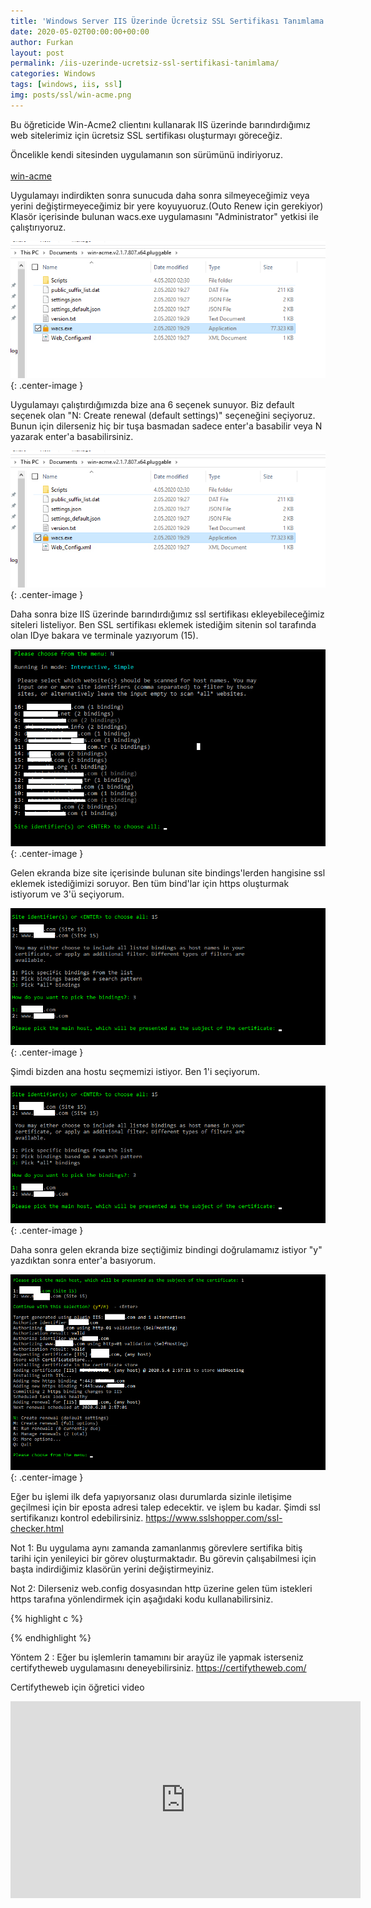 ```yaml
---
title: 'Windows Server IIS Üzerinde Ücretsiz SSL Sertifikası Tanımlama'
date: 2020-05-02T00:00:00+00:00
author: Furkan
layout: post
permalink: /iis-uzerinde-ucretsiz-ssl-sertifikasi-tanimlama/
categories: Windows
tags: [windows, iis, ssl]
img: posts/ssl/win-acme.png
---
```



Bu öğreticide Win-Acme2 clientını kullanarak IIS üzerinde barındırdığımız web sitelerimiz için ücretsiz SSL sertifikası oluşturmayı göreceğiz.

Öncelikle kendi sitesinden uygulamanın son sürümünü indiriyoruz. </br><br>
<a href="https://www.win-acme.com/" target="_blank">win-acme</a>

Uygulamayı indirdikten sonra sunucuda daha sonra silmeyeceğimiz veya yerini değiştirmeyeceğimiz bir yere koyuyuoruz.(Outo Renew için gerekiyor)
Klasör içerisinde bulunan wacs.exe uygulamasını "Administrator" yetkisi ile çalıştırıyoruz.

![Picture description](/assets/img/posts/ssl/win-acme-start.png){: .center-image }

Uygulamayı çalıştırdığımızda bize ana 6 seçenek sunuyor. 
Biz default seçenek olan "N: Create renewal (default settings)" seçeneğini seçiyoruz.
Bunun için dilerseniz hiç bir tuşa basmadan sadece enter'a basabilir veya N yazarak enter'a basabilirsiniz.

![Picture description](/assets/img/posts/ssl/win-acme-start.png){: .center-image }


Daha sonra bize IIS üzerinde barındırdığımız ssl sertifikası ekleyebileceğimiz siteleri listeliyor.
Ben SSL sertifikası eklemek istediğim sitenin sol tarafında olan IDye bakara ve terminale yazıyorum (15).

![Picture description](/assets/img/posts/ssl/id_list.png){: .center-image }

Gelen ekranda bize site içerisinde bulunan site bindings'lerden hangisine ssl eklemek istediğimizi soruyor.
Ben tüm bind'lar için https oluşturmak istiyorum ve 3'ü seçiyorum.

![Picture description](/assets/img/posts/ssl/set-site.png){: .center-image }

Şimdi bizden ana hostu seçmemizi istiyor. Ben 1'i seçiyorum.

![Picture description](/assets/img/posts/ssl/set-site.png){: .center-image }

Daha sonra gelen ekranda bize seçtiğimiz bindingi doğrulamamız istiyor "y" yazdıktan sonra enter'a basıyorum.

![Picture description](/assets/img/posts/ssl/set-ssl.png){: .center-image }

Eğer bu işlemi ilk defa yapıyorsanız olası durumlarda sizinle iletişime geçilmesi için bir eposta adresi talep edecektir.
ve işlem bu kadar. Şimdi ssl sertifikanızı kontrol edebilirsiniz.
https://www.sslshopper.com/ssl-checker.html

Not 1: 
Bu uygulama aynı zamanda zamanlanmış görevlere sertifika bitiş tarihi için yenileyici bir görev oluşturmaktadır.
Bu görevin çalışabilmesi için başta indirdiğimiz klasörün yerini değiştirmeyiniz.

Not 2:
Dilerseniz web.config dosyasından http üzerine gelen tüm istekleri https tarafına yönlendirmek için aşağıdaki kodu kullanabilirsiniz.

{% highlight c %}
<?xml version="1.0" encoding="UTF-8"?>
<configuration>
    <system.webServer>
        <rewrite>
            <rules>
                <clear />                
                <rule name="http_to_https" enabled="true" stopProcessing="true">
                    <match url="(.*)" />
                    <conditions logicalGrouping="MatchAll" trackAllCaptures="false">
                        <add input="{HTTPS}" pattern="^OFF$" />
                    </conditions>
                    <action type="Redirect" url="https://{HTTP_HOST}/{R:1}" appendQueryString="false" />
                </rule>  
            </rules>
        </rewrite>
    </system.webServer>
</configuration>
{% endhighlight %}

Yöntem 2  : 
Eğer bu işlemlerin tamamını bir arayüz ile yapmak isterseniz certifytheweb uygulamasını deneyebilirsiniz.
https://certifytheweb.com/

Certifytheweb için öğretici video 
<iframe width="560" height="315" src="https://www.youtube.com/embed/aoSUidj4ovA" frameborder="0" allow="accelerometer; autoplay; encrypted-media; gyroscope; picture-in-picture" allowfullscreen></iframe>
